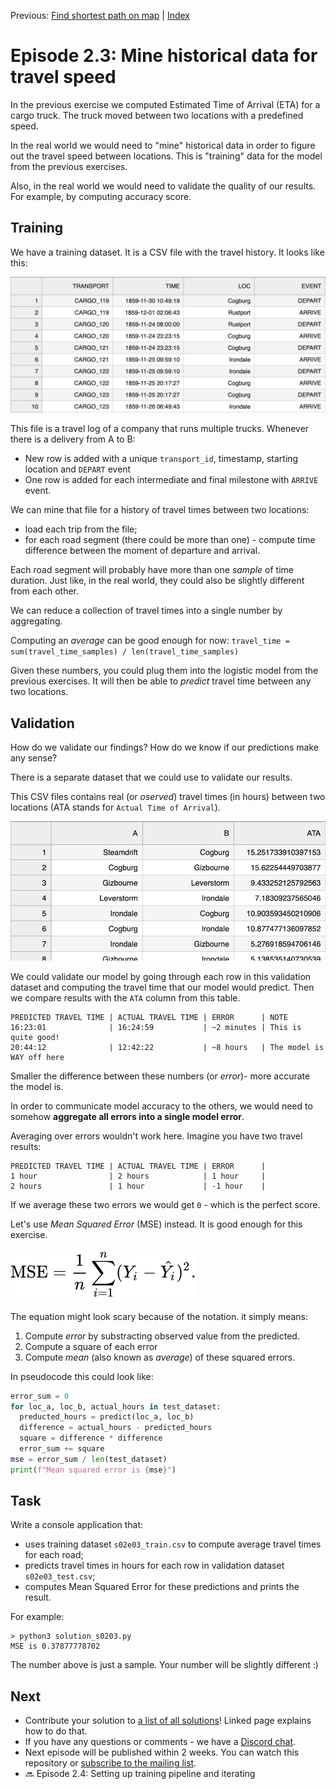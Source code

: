 Previous: [Find shortest path on map](transport-tycoon_21.md) | [Index](transport-tycoon.md) 

# Episode 2.3: Mine historical data for travel speed

In the previous exercise we computed Estimated Time of Arrival (ETA) for a cargo truck. The truck moved between two locations with a predefined speed.

In the real world we would need to "mine" historical data in order to figure out the travel speed between locations. This is "training" data for the model from the previous exercises.

Also, in the real world we would need to validate the quality of our results. For example, by computing accuracy score.

## Training

We have a training dataset. It is a CSV file with the travel history. It looks like this:

![image-20220310134509488](images/image-20220310134509488.png)

This file is a travel log of a company that runs multiple trucks. Whenever there is a delivery from A to B:

- New row is added with a unique `transport_id`, timestamp, starting location and `DEPART` event
- One row is added for each intermediate and final milestone with `ARRIVE` event.

We can mine that file for a history of travel times between two locations: 

- load each trip from the file;
- for each road segment (there could be more than one) - compute time difference between the moment of departure and arrival.

Each road segment will probably have more than one _sample_ of time duration. Just like, in the real world, they could also be slightly different from each other.

We can reduce a collection of travel times into a single number by aggregating. 

Computing an *average* can be good enough for now: `travel_time = sum(travel_time_samples) / len(travel_time_samples)`

Given these numbers, you could plug them into the logistic model from the previous exercises. It will then be able to *predict* travel time between any two locations. 

## Validation

How do we validate our findings? How do we know if our predictions make any sense?

There is a separate dataset that we could use to validate our results.

This CSV files contains real (or *oserved*) travel times (in hours) between two locations (ATA stands for `Actual Time of Arrival`).

![image-20220310140001937](images/image-20220310140001937.png) 

We could validate our model by going through each row in this validation dataset and computing the travel time that our model would predict. Then we compare results with the `ATA` column from this table.

```
PREDICTED TRAVEL TIME | ACTUAL TRAVEL TIME | ERROR      | NOTE
16:23:01              | 16:24:59           | ~2 minutes | This is quite good!
20:44:12              | 12:42:22           | ~8 hours   | The model is WAY off here
```

Smaller the difference between these numbers (or *error*)- more accurate the model is.

In order to communicate model accuracy to the others, we would need to somehow **aggregate all errors into a single model error**. 

Averaging over errors wouldn't work here. Imagine you have two travel results:

```
PREDICTED TRAVEL TIME | ACTUAL TRAVEL TIME | ERROR      |
1 hour                | 2 hours            | 1 hour     |
2 hours               | 1 hour             | -1 hour    |
```

If we average these two errors we would get `0` - which is the perfect score. 

Let's use *Mean Squared Error* (MSE) instead. It is good enough for this exercise.

![e258221518869aa1c6561bb75b99476c4734108e](images/e258221518869aa1c6561bb75b99476c4734108e.svg)

The equation might look scary because of the notation. it simply means:

1. Compute *error* by substracting observed value from the predicted.
2. Compute a square of each error
3. Compute *mean* (also known as *average*) of these squared errors. 

In pseudocode this could look like:

```python
error_sum = 0
for loc_a, loc_b, actual_hours in test_dataset:
  preducted_hours = predict(loc_a, loc_b)
  difference = actual_hours - predicted_hours
  square = difference * difference
  error_sum += square
mse = error_sum / len(test_dataset)
print(f"Mean squared error is {mse}")
```



## Task

Write a console application that:

- uses training dataset `s02e03_train.csv` to compute average travel times for each road;
- predicts travel times in hours for each row in validation dataset  `s02e03_test.csv`;
- computes Mean Squared Error for these predictions and prints the result.

For example:

```
> python3 solution_s0203.py
MSE is 0.37877778702
```

The number above is just a sample. Your number will be slightly different :)

## Next

- Contribute your solution to [a list of all solutions](transport-tycoon/README.md)! Linked page explains how to do that.
- If you have any questions or comments - we have a [Discord chat](https://discord.gg/jHGbUwxDgv).
- Next episode will be published within 2 weeks. You can watch this repository or [subscribe to the mailing list](https://tinyletter.com/softwarepark).
- 🔜 Episode 2.4: Setting up training pipeline and iterating

